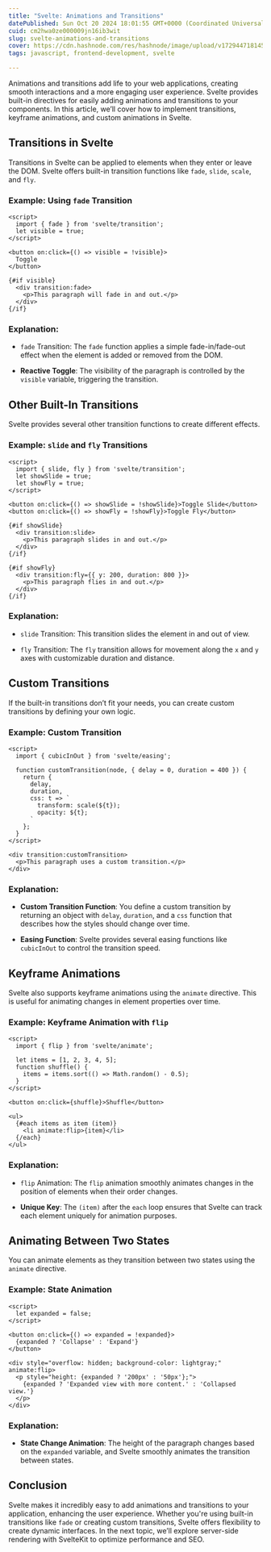 ```yaml
---
title: "Svelte: Animations and Transitions"
datePublished: Sun Oct 20 2024 18:01:55 GMT+0000 (Coordinated Universal Time)
cuid: cm2hwa0ze000009jn16ib3wit
slug: svelte-animations-and-transitions
cover: https://cdn.hashnode.com/res/hashnode/image/upload/v1729447181452/e8410464-a2df-4878-864b-c495f4b347ef.avif
tags: javascript, frontend-development, svelte

---
```


Animations and transitions add life to your web applications, creating smooth interactions and a more engaging user experience. Svelte provides built-in directives for easily adding animations and transitions to your components. In this article, we’ll cover how to implement transitions, keyframe animations, and custom animations in Svelte.

## Transitions in Svelte

Transitions in Svelte can be applied to elements when they enter or leave the DOM. Svelte offers built-in transition functions like `fade`, `slide`, `scale`, and `fly`.

### Example: Using `fade` Transition

```svelte
<script>
  import { fade } from 'svelte/transition';
  let visible = true;
</script>

<button on:click={() => visible = !visible}>
  Toggle
</button>

{#if visible}
  <div transition:fade>
    <p>This paragraph will fade in and out.</p>
  </div>
{/if}
```

### Explanation:

* `fade` Transition: The `fade` function applies a simple fade-in/fade-out effect when the element is added or removed from the DOM.
    
* **Reactive Toggle**: The visibility of the paragraph is controlled by the `visible` variable, triggering the transition.
    

## Other Built-In Transitions

Svelte provides several other transition functions to create different effects.

### Example: `slide` and `fly` Transitions

```svelte
<script>
  import { slide, fly } from 'svelte/transition';
  let showSlide = true;
  let showFly = true;
</script>

<button on:click={() => showSlide = !showSlide}>Toggle Slide</button>
<button on:click={() => showFly = !showFly}>Toggle Fly</button>

{#if showSlide}
  <div transition:slide>
    <p>This paragraph slides in and out.</p>
  </div>
{/if}

{#if showFly}
  <div transition:fly={{ y: 200, duration: 800 }}>
    <p>This paragraph flies in and out.</p>
  </div>
{/if}
```

### Explanation:

* `slide` Transition: This transition slides the element in and out of view.
    
* `fly` Transition: The `fly` transition allows for movement along the `x` and `y` axes with customizable duration and distance.
    

## Custom Transitions

If the built-in transitions don’t fit your needs, you can create custom transitions by defining your own logic.

### Example: Custom Transition

```svelte
<script>
  import { cubicInOut } from 'svelte/easing';

  function customTransition(node, { delay = 0, duration = 400 }) {
    return {
      delay,
      duration,
      css: t => `
        transform: scale(${t});
        opacity: ${t};
      `
    };
  }
</script>

<div transition:customTransition>
  <p>This paragraph uses a custom transition.</p>
</div>
```

### Explanation:

* **Custom Transition Function**: You define a custom transition by returning an object with `delay`, `duration`, and a `css` function that describes how the styles should change over time.
    
* **Easing Function**: Svelte provides several easing functions like `cubicInOut` to control the transition speed.
    

## Keyframe Animations

Svelte also supports keyframe animations using the `animate` directive. This is useful for animating changes in element properties over time.

### Example: Keyframe Animation with `flip`

```svelte
<script>
  import { flip } from 'svelte/animate';

  let items = [1, 2, 3, 4, 5];
  function shuffle() {
    items = items.sort(() => Math.random() - 0.5);
  }
</script>

<button on:click={shuffle}>Shuffle</button>

<ul>
  {#each items as item (item)}
    <li animate:flip>{item}</li>
  {/each}
</ul>
```

### Explanation:

* `flip` Animation: The `flip` animation smoothly animates changes in the position of elements when their order changes.
    
* **Unique Key**: The `(item)` after the `each` loop ensures that Svelte can track each element uniquely for animation purposes.
    

## Animating Between Two States

You can animate elements as they transition between two states using the `animate` directive.

### Example: State Animation

```svelte
<script>
  let expanded = false;
</script>

<button on:click={() => expanded = !expanded}>
  {expanded ? 'Collapse' : 'Expand'}
</button>

<div style="overflow: hidden; background-color: lightgray;" animate:flip>
  <p style="height: {expanded ? '200px' : '50px'};">
    {expanded ? 'Expanded view with more content.' : 'Collapsed view.'}
  </p>
</div>
```

### Explanation:

* **State Change Animation**: The height of the paragraph changes based on the `expanded` variable, and Svelte smoothly animates the transition between states.
    

## Conclusion

Svelte makes it incredibly easy to add animations and transitions to your application, enhancing the user experience. Whether you're using built-in transitions like `fade` or creating custom transitions, Svelte offers flexibility to create dynamic interfaces. In the next topic, we’ll explore server-side rendering with SvelteKit to optimize performance and SEO.
